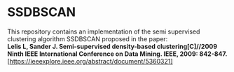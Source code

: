 # SSDBSCAN

This repository contains an implementation of the semi supervised clustering algorithm SSDBSCAN proposed in the paper:  
**Lelis L, Sander J. Semi-supervised density-based clustering[C]//2009 Ninth IEEE International Conference on Data Mining. IEEE, 2009: 842-847.**  [https://ieeexplore.ieee.org/abstract/document/5360321]
